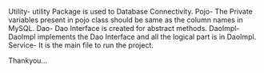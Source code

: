 Utility- utility Package is used to Database Connectivity.
Pojo- The Private variables present in pojo class should be same as the column names in MySQL.
Dao- Dao Interface is created for abstract methods.
DaoImpl- DaoImpl implements the Dao Interface and all the logical part is in DaoImpl.
Service- It is the main file to run the project.


Thankyou...
